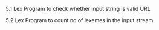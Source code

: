 5.1 Lex Program to check whether input string is valid URL

5.2 Lex Program to count no of lexemes in the input stream
